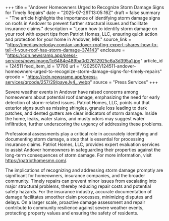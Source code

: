 +++
title = "Andover Homeowners Urged to Recognize Storm Damage Signs for Timely Repairs"
date = "2025-07-29T13:05:16Z"
draft = false
summary = "The article highlights the importance of identifying storm damage signs on roofs in Andover to prevent further structural issues and facilitate insurance claims."
description = "Learn how to identify storm damage on your roof with expert tips from Patriot Homes, LLC, ensuring quick action and protection for your home in Andover, MN."
source_link = "https://mediawiretoday.com/an-andover-roofing-expert-shares-how-to-tell-if-your-roof-has-storm-damage-374143"
enclosure = "https://cdn.newsramp.app/press-services/newsimage/1c6484e489ba0d27612925c6a3d395a1.jpg"
article_id = 124511
feed_item_id = 17700
url = "/202507/124511-andover-homeowners-urged-to-recognize-storm-damage-signs-for-timely-repairs"
qrcode = "https://cdn.newsramp.app/press-services/qrcode/257/29/paveJy4_.webp"
source = "Press Services"
+++

<p>Severe weather events in Andover have raised concerns among homeowners about potential roof damage, emphasizing the need for early detection of storm-related issues. Patriot Homes, LLC, points out that exterior signs such as missing shingles, granule loss leading to dark patches, and dented gutters are clear indicators of storm damage. Inside the home, leaks, water stains, and musty odors may suggest water infiltration, further underscoring the urgency of addressing these problems.</p><p>Professional assessments play a critical role in accurately identifying and documenting storm damage, a step that is essential for processing insurance claims. Patriot Homes, LLC, provides expert evaluation services to assist Andover homeowners in safeguarding their properties against the long-term consequences of storm damage. For more information, visit <a href='https://patriothomesmn.com/' rel='nofollow' target='_blank'>https://patriothomesmn.com/</a>.</p><p>The implications of recognizing and addressing storm damage promptly are significant for homeowners, insurance companies, and the broader community. Timely repairs can prevent minor issues from escalating into major structural problems, thereby reducing repair costs and potential safety hazards. For the insurance industry, accurate documentation of damage facilitates smoother claim processes, minimizing disputes and delays. On a larger scale, proactive damage assessment and repair contribute to community resilience against severe weather events, protecting property values and ensuring the safety of residents.</p>